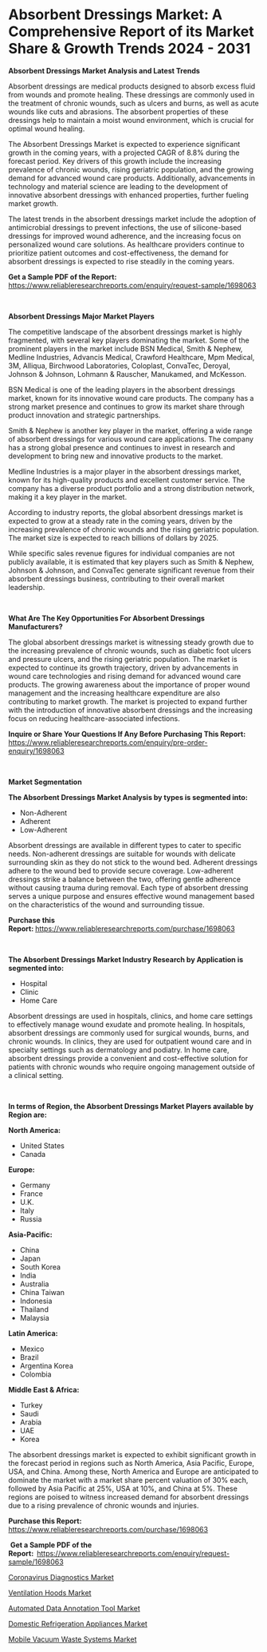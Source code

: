 <p><h1>Absorbent Dressings Market: A Comprehensive Report of its Market Share & Growth Trends 2024 - 2031</h1></p><p><strong>Absorbent Dressings Market Analysis and Latest Trends</strong></p>
<p><p>Absorbent dressings are medical products designed to absorb excess fluid from wounds and promote healing. These dressings are commonly used in the treatment of chronic wounds, such as ulcers and burns, as well as acute wounds like cuts and abrasions. The absorbent properties of these dressings help to maintain a moist wound environment, which is crucial for optimal wound healing.</p><p>The Absorbent Dressings Market is expected to experience significant growth in the coming years, with a projected CAGR of 8.8% during the forecast period. Key drivers of this growth include the increasing prevalence of chronic wounds, rising geriatric population, and the growing demand for advanced wound care products. Additionally, advancements in technology and material science are leading to the development of innovative absorbent dressings with enhanced properties, further fueling market growth.</p><p>The latest trends in the absorbent dressings market include the adoption of antimicrobial dressings to prevent infections, the use of silicone-based dressings for improved wound adherence, and the increasing focus on personalized wound care solutions. As healthcare providers continue to prioritize patient outcomes and cost-effectiveness, the demand for absorbent dressings is expected to rise steadily in the coming years.</p></p>
<p><strong>Get a Sample PDF of the Report:&nbsp;</strong> <a href="https://www.reliableresearchreports.com/enquiry/request-sample/1698063">https://www.reliableresearchreports.com/enquiry/request-sample/1698063</a></p>
<p>&nbsp;</p>
<p><strong>Absorbent Dressings Major Market Players</strong></p>
<p><p>The competitive landscape of the absorbent dressings market is highly fragmented, with several key players dominating the market. Some of the prominent players in the market include BSN Medical, Smith & Nephew, Medline Industries, Advancis Medical, Crawford Healthcare, Mpm Medical, 3M, Alliqua, Birchwood Laboratories, Coloplast, ConvaTec, Deroyal, Johnson & Johnson, Lohmann & Rauscher, Manukamed, and McKesson.</p><p>BSN Medical is one of the leading players in the absorbent dressings market, known for its innovative wound care products. The company has a strong market presence and continues to grow its market share through product innovation and strategic partnerships.</p><p>Smith & Nephew is another key player in the market, offering a wide range of absorbent dressings for various wound care applications. The company has a strong global presence and continues to invest in research and development to bring new and innovative products to the market.</p><p>Medline Industries is a major player in the absorbent dressings market, known for its high-quality products and excellent customer service. The company has a diverse product portfolio and a strong distribution network, making it a key player in the market.</p><p>According to industry reports, the global absorbent dressings market is expected to grow at a steady rate in the coming years, driven by the increasing prevalence of chronic wounds and the rising geriatric population. The market size is expected to reach billions of dollars by 2025.</p><p>While specific sales revenue figures for individual companies are not publicly available, it is estimated that key players such as Smith & Nephew, Johnson & Johnson, and ConvaTec generate significant revenue from their absorbent dressings business, contributing to their overall market leadership.</p></p>
<p>&nbsp;</p>
<p><strong>What Are The Key Opportunities For Absorbent Dressings Manufacturers?</strong></p>
<p><p>The global absorbent dressings market is witnessing steady growth due to the increasing prevalence of chronic wounds, such as diabetic foot ulcers and pressure ulcers, and the rising geriatric population. The market is expected to continue its growth trajectory, driven by advancements in wound care technologies and rising demand for advanced wound care products. The growing awareness about the importance of proper wound management and the increasing healthcare expenditure are also contributing to market growth. The market is projected to expand further with the introduction of innovative absorbent dressings and the increasing focus on reducing healthcare-associated infections.</p></p>
<p><strong>Inquire or Share Your Questions If Any Before Purchasing This Report:</strong> <a href="https://www.reliableresearchreports.com/enquiry/pre-order-enquiry/1698063">https://www.reliableresearchreports.com/enquiry/pre-order-enquiry/1698063</a></p>
<p>&nbsp;</p>
<p><strong>Market Segmentation</strong></p>
<p><strong>The Absorbent Dressings Market Analysis by types is segmented into:</strong></p>
<p><ul><li>Non-Adherent</li><li>Adherent</li><li>Low-Adherent</li></ul></p>
<p><p>Absorbent dressings are available in different types to cater to specific needs. Non-adherent dressings are suitable for wounds with delicate surrounding skin as they do not stick to the wound bed. Adherent dressings adhere to the wound bed to provide secure coverage. Low-adherent dressings strike a balance between the two, offering gentle adherence without causing trauma during removal. Each type of absorbent dressing serves a unique purpose and ensures effective wound management based on the characteristics of the wound and surrounding tissue.</p></p>
<p><strong>Purchase this Report:&nbsp;</strong><a href="https://www.reliableresearchreports.com/purchase/1698063">https://www.reliableresearchreports.com/purchase/1698063</a></p>
<p>&nbsp;</p>
<p><strong>The Absorbent Dressings Market Industry Research by Application is segmented into:</strong></p>
<p><ul><li>Hospital</li><li>Clinic</li><li>Home Care</li></ul></p>
<p><p>Absorbent dressings are used in hospitals, clinics, and home care settings to effectively manage wound exudate and promote healing. In hospitals, absorbent dressings are commonly used for surgical wounds, burns, and chronic wounds. In clinics, they are used for outpatient wound care and in specialty settings such as dermatology and podiatry. In home care, absorbent dressings provide a convenient and cost-effective solution for patients with chronic wounds who require ongoing management outside of a clinical setting.</p></p>
<p>&nbsp;</p>
<p><strong>In terms of Region, the Absorbent Dressings Market Players available by Region are:</strong></p>
<p>
    <p> <strong> North America: </strong>
        <ul>
            <li>United States</li>
            <li>Canada</li>
        </ul>
        </p> 
    <p> <strong> Europe: </strong>
        <ul>
            <li>Germany</li>
            <li>France</li>
            <li>U.K.</li>
            <li>Italy</li>
            <li>Russia</li>
        </ul>
        </p> 
    <p> <strong> Asia-Pacific: </strong>
        <ul>
            <li>China</li>
            <li>Japan</li>
            <li>South Korea</li>
            <li>India</li>
            <li>Australia</li>
            <li>China Taiwan</li>
            <li>Indonesia</li>
            <li>Thailand</li>
            <li>Malaysia</li>
        </ul>
        </p> 
    <p> <strong> Latin America: </strong>
        <ul>
            <li>Mexico</li>
            <li>Brazil</li>
            <li>Argentina Korea</li>
            <li>Colombia</li>
        </ul>
        </p> 
    <p> <strong> Middle East & Africa: </strong>
        <ul>
            <li>Turkey</li>
            <li>Saudi</li>
            <li>Arabia</li>
            <li>UAE</li>
            <li>Korea</li>
        </ul>
    </p>
    </p>
<p><p>The absorbent dressings market is expected to exhibit significant growth in the forecast period in regions such as North America, Asia Pacific, Europe, USA, and China. Among these, North America and Europe are anticipated to dominate the market with a market share percent valuation of 30% each, followed by Asia Pacific at 25%, USA at 10%, and China at 5%. These regions are poised to witness increased demand for absorbent dressings due to a rising prevalence of chronic wounds and injuries.</p></p>
<p><strong>Purchase this Report: </strong><a href="https://www.reliableresearchreports.com/purchase/1698063">https://www.reliableresearchreports.com/purchase/1698063</a></p>
<p>&nbsp;<strong>Get a Sample PDF of the Report:&nbsp;&nbsp;</strong><a href="https://www.reliableresearchreports.com/enquiry/request-sample/1698063">https://www.reliableresearchreports.com/enquiry/request-sample/1698063</a></p>
<p><strong></strong></p>
<p><p><a href="https://medium.com/@williebarrett2023/coronavirus-diagnostics-market-research-report-its-history-and-forecast-2024-to-2031-231aa04f9efe">Coronavirus Diagnostics Market</a></p><p><a href="https://github.com/juniordelafrance/Market-Research-Report-List-2/blob/main/ventilation-hoods-market.md">Ventilation Hoods Market</a></p><p><a href="https://medium.com/@williebarrett2023/automated-data-annotation-tool-market-outlook-industry-overview-and-forecast-2024-to-2031-9209233ba403">Automated Data Annotation Tool Market</a></p><p><a href="https://github.com/jaidynmorantestelletmjzya/Market-Research-Report-List-1/blob/main/domestic-refrigeration-appliances-market.md">Domestic Refrigeration Appliances Market</a></p><p><a href="https://medium.com/@williebarrett2023/mobile-vacuum-waste-systems-market-the-key-to-successful-business-strategy-forecast-till-2031-87dcb96f6185">Mobile Vacuum Waste Systems Market</a></p></p>